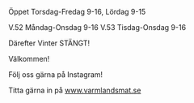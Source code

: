 Öppet Torsdag-Fredag 9-16, Lördag 9-15

V.52 Måndag-Onsdag 9-16
  V.53 Tisdag-Onsdag 9-16

Därefter Vinter STÄNGT!

Välkommen!

Följ oss gärna på Instagram!

Titta gärna in på www.varmlandsmat.se

